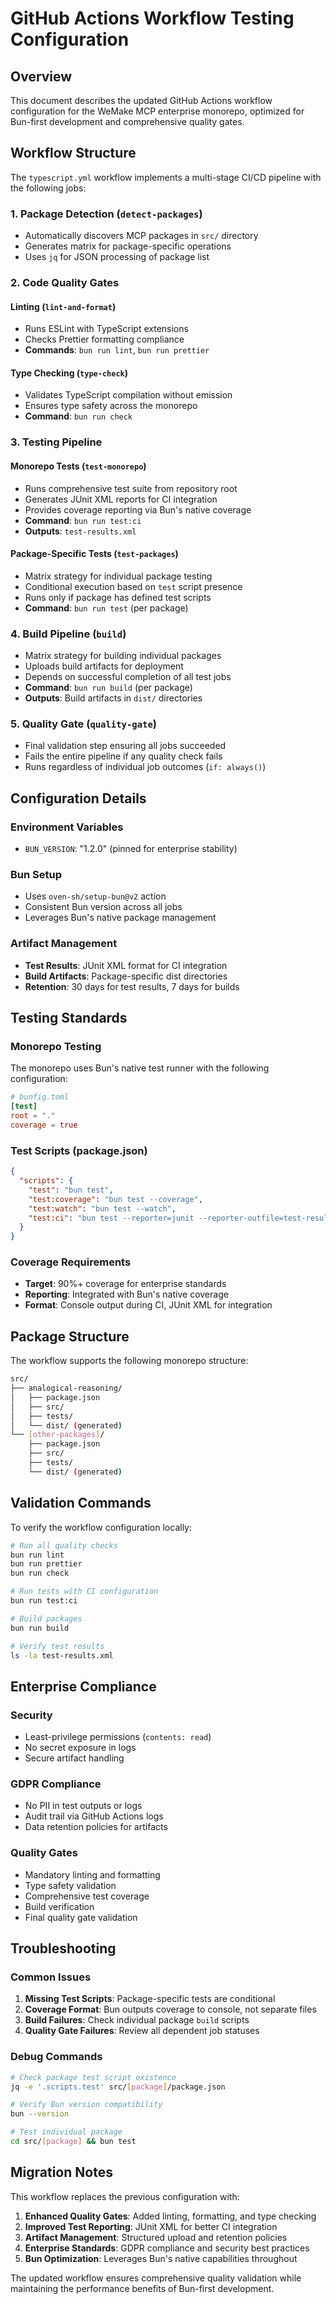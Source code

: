 # GitHub Actions Workflow Testing Configuration

## Overview

This document describes the updated GitHub Actions workflow configuration for the WeMake MCP enterprise monorepo,
optimized for Bun-first development and comprehensive quality gates.

## Workflow Structure

The `typescript.yml` workflow implements a multi-stage CI/CD pipeline with the following jobs:

### 1. Package Detection (`detect-packages`)

- Automatically discovers MCP packages in `src/` directory
- Generates matrix for package-specific operations
- Uses `jq` for JSON processing of package list

### 2. Code Quality Gates

#### Linting (`lint-and-format`)

- Runs ESLint with TypeScript extensions
- Checks Prettier formatting compliance
- **Commands**: `bun run lint`, `bun run prettier`

#### Type Checking (`type-check`)

- Validates TypeScript compilation without emission
- Ensures type safety across the monorepo
- **Command**: `bun run check`

### 3. Testing Pipeline

#### Monorepo Tests (`test-monorepo`)

- Runs comprehensive test suite from repository root
- Generates JUnit XML reports for CI integration
- Provides coverage reporting via Bun's native coverage
- **Command**: `bun run test:ci`
- **Outputs**: `test-results.xml`

#### Package-Specific Tests (`test-packages`)

- Matrix strategy for individual package testing
- Conditional execution based on `test` script presence
- Runs only if package has defined test scripts
- **Command**: `bun run test` (per package)

### 4. Build Pipeline (`build`)

- Matrix strategy for building individual packages
- Uploads build artifacts for deployment
- Depends on successful completion of all test jobs
- **Command**: `bun run build` (per package)
- **Outputs**: Build artifacts in `dist/` directories

### 5. Quality Gate (`quality-gate`)

- Final validation step ensuring all jobs succeeded
- Fails the entire pipeline if any quality check fails
- Runs regardless of individual job outcomes (`if: always()`)

## Configuration Details

### Environment Variables

- `BUN_VERSION`: "1.2.0" (pinned for enterprise stability)

### Bun Setup

- Uses `oven-sh/setup-bun@v2` action
- Consistent Bun version across all jobs
- Leverages Bun's native package management

### Artifact Management

- **Test Results**: JUnit XML format for CI integration
- **Build Artifacts**: Package-specific dist directories
- **Retention**: 30 days for test results, 7 days for builds

## Testing Standards

### Monorepo Testing

The monorepo uses Bun's native test runner with the following configuration:

```toml
# bunfig.toml
[test]
root = "."
coverage = true
```

### Test Scripts (package.json)

```json
{
  "scripts": {
    "test": "bun test",
    "test:coverage": "bun test --coverage",
    "test:watch": "bun test --watch",
    "test:ci": "bun test --reporter=junit --reporter-outfile=test-results.xml --coverage"
  }
}
```

### Coverage Requirements

- **Target**: 90%+ coverage for enterprise standards
- **Reporting**: Integrated with Bun's native coverage
- **Format**: Console output during CI, JUnit XML for integration

## Package Structure

The workflow supports the following monorepo structure:

```sh
src/
├── analogical-reasoning/
│   ├── package.json
│   ├── src/
│   ├── tests/
│   └── dist/ (generated)
└── [other-packages]/
    ├── package.json
    ├── src/
    ├── tests/
    └── dist/ (generated)
```

## Validation Commands

To verify the workflow configuration locally:

```sh
# Run all quality checks
bun run lint
bun run prettier
bun run check

# Run tests with CI configuration
bun run test:ci

# Build packages
bun run build

# Verify test results
ls -la test-results.xml
```

## Enterprise Compliance

### Security

- Least-privilege permissions (`contents: read`)
- No secret exposure in logs
- Secure artifact handling

### GDPR Compliance

- No PII in test outputs or logs
- Audit trail via GitHub Actions logs
- Data retention policies for artifacts

### Quality Gates

- Mandatory linting and formatting
- Type safety validation
- Comprehensive test coverage
- Build verification
- Final quality gate validation

## Troubleshooting

### Common Issues

1. **Missing Test Scripts**: Package-specific tests are conditional
2. **Coverage Format**: Bun outputs coverage to console, not separate files
3. **Build Failures**: Check individual package `build` scripts
4. **Quality Gate Failures**: Review all dependent job statuses

### Debug Commands

```sh
# Check package test script existence
jq -e '.scripts.test' src/[package]/package.json

# Verify Bun version compatibility
bun --version

# Test individual package
cd src/[package] && bun test
```

## Migration Notes

This workflow replaces the previous configuration with:

1. **Enhanced Quality Gates**: Added linting, formatting, and type checking
2. **Improved Test Reporting**: JUnit XML for better CI integration
3. **Artifact Management**: Structured upload and retention policies
4. **Enterprise Standards**: GDPR compliance and security best practices
5. **Bun Optimization**: Leverages Bun's native capabilities throughout

The updated workflow ensures comprehensive quality validation while maintaining the performance benefits of Bun-first
development.
